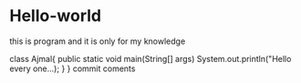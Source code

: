 # Hello-world
this is program and it is only for my knowledge

class Ajmal{
public static void main(String[] args)
System.out.println("Hello every one...);
}
}
commit coments
